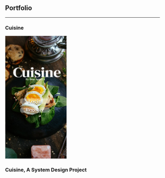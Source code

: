 ## Portfolio

---

### Cuisine

<a href="/cuisine_page">
    <img src="images/Welcoem Page.jpg?raw=true" width="200" height="400" />
</a>
<h3>
  Cuisine, A System Design Project 
</h3>
<!--
[Project 2 Title](/pdf/sample_presentation.pdf)
<img src="images/dummy_thumbnail.jpg?raw=true"/>
[Project 3 Title](http://example.com/)
<img src="images/dummy_thumbnail.jpg?raw=true"/>
### Category Name 2
- [Project 1 Title](http://example.com/)
- [Project 2 Title](http://example.com/)
- [Project 3 Title](http://example.com/)
- [Project 4 Title](http://example.com/)
- [Project 5 Title](http://example.com/)
<p style="font-size:11px">Page template forked from <a href="https://github.com/evanca/quick-portfolio">evanca</a></p>
-->
<!-- Remove above link if you don't want to attibute -->
